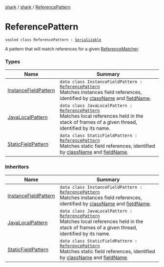 [shark](../../index.md) / [shark](../index.md) / [ReferencePattern](./index.md)

# ReferencePattern

`sealed class ReferencePattern : `[`Serializable`](https://docs.oracle.com/javase/6/docs/api/java/io/Serializable.html)

A pattern that will match references for a given [ReferenceMatcher](../-reference-matcher/index.md).

### Types

| Name | Summary |
|---|---|
| [InstanceFieldPattern](-instance-field-pattern/index.md) | `data class InstanceFieldPattern : `[`ReferencePattern`](./index.md)<br>Matches instances field references, identified by [className](-instance-field-pattern/class-name.md) and [fieldName](-instance-field-pattern/field-name.md). |
| [JavaLocalPattern](-java-local-pattern/index.md) | `data class JavaLocalPattern : `[`ReferencePattern`](./index.md)<br>Matches local references held in the stack of frames of a given thread, identified by its name. |
| [StaticFieldPattern](-static-field-pattern/index.md) | `data class StaticFieldPattern : `[`ReferencePattern`](./index.md)<br>Matches static field references, identified by [className](-static-field-pattern/class-name.md) and [fieldName](-static-field-pattern/field-name.md). |

### Inheritors

| Name | Summary |
|---|---|
| [InstanceFieldPattern](-instance-field-pattern/index.md) | `data class InstanceFieldPattern : `[`ReferencePattern`](./index.md)<br>Matches instances field references, identified by [className](-instance-field-pattern/class-name.md) and [fieldName](-instance-field-pattern/field-name.md). |
| [JavaLocalPattern](-java-local-pattern/index.md) | `data class JavaLocalPattern : `[`ReferencePattern`](./index.md)<br>Matches local references held in the stack of frames of a given thread, identified by its name. |
| [StaticFieldPattern](-static-field-pattern/index.md) | `data class StaticFieldPattern : `[`ReferencePattern`](./index.md)<br>Matches static field references, identified by [className](-static-field-pattern/class-name.md) and [fieldName](-static-field-pattern/field-name.md). |
